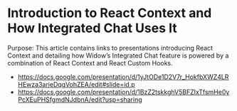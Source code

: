 # Introduction to React Context and How Integrated Chat Uses It

Purpose: This article contains links to presentations introducing React Context and detailing how Widow’s Integrated Chat feature is powered by a combination of React Context and React Custom Hooks.

- <https://docs.google.com/presentation/d/1yJtODe1D2V7r_HokfbXWZ4LRHEwza3arieDqgVohZEA/edit#slide=id.p>
- <https://docs.google.com/presentation/d/1BzZ2tskkghV5BFZIxTfsmHe0yPcXEuPHSfgmdNJdbnA/edit?usp=sharing>
